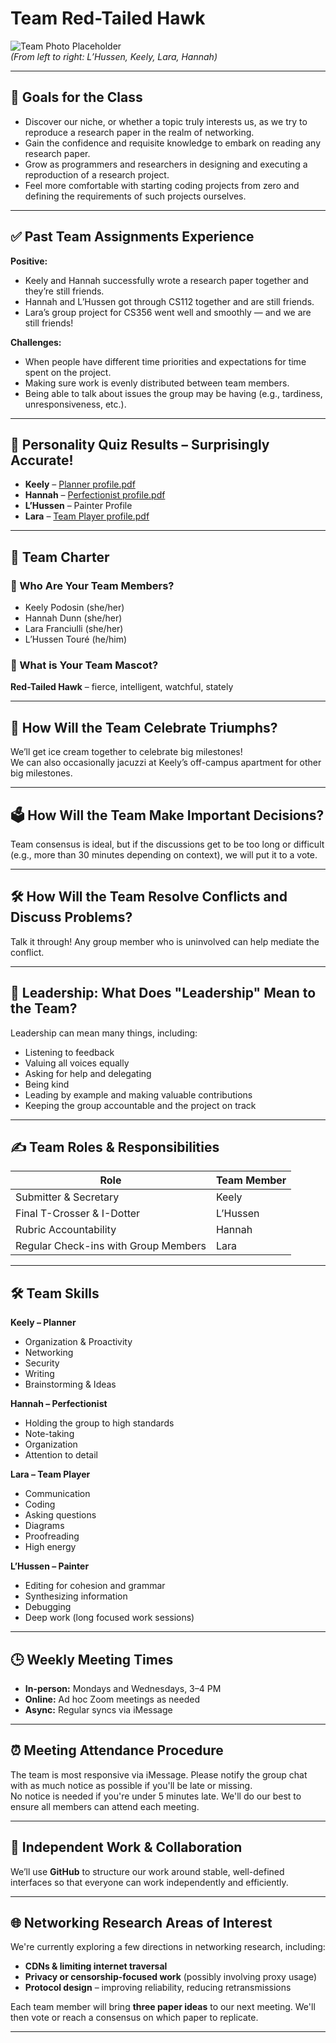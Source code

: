 # Team Red-Tailed Hawk

![Team Photo Placeholder](#)  
*(From left to right: L’Hussen, Keely, Lara, Hannah)*

---

## 🌟 Goals for the Class

- Discover our niche, or whether a topic truly interests us, as we try to reproduce a research paper in the realm of networking.  
- Gain the confidence and requisite knowledge to embark on reading any research paper.  
- Grow as programmers and researchers in designing and executing a reproduction of a research project.  
- Feel more comfortable with starting coding projects from zero and defining the requirements of such projects ourselves.

---

## ✅ Past Team Assignments Experience

**Positive:**
- Keely and Hannah successfully wrote a research paper together and they’re still friends.  
- Hannah and L’Hussen got through CS112 together and are still friends.  
- Lara’s group project for CS356 went well and smoothly — and we are still friends!

**Challenges:**
- When people have different time priorities and expectations for time spent on the project.  
- Making sure work is evenly distributed between team members.  
- Being able to talk about issues the group may be having (e.g., tardiness, unresponsiveness, etc.).

---

## 🧠 Personality Quiz Results – Surprisingly Accurate!

- **Keely** – [Planner profile.pdf](#)  
- **Hannah** – [Perfectionist profile.pdf](#)  
- **L’Hussen** – Painter Profile  
- **Lara** – [Team Player profile.pdf](#)

---

## 📜 Team Charter

### 👥 Who Are Your Team Members?
- Keely Podosin (she/her)  
- Hannah Dunn (she/her)  
- Lara Franciulli (she/her)  
- L’Hussen Touré (he/him)

### 🦅 What is Your Team Mascot?
**Red-Tailed Hawk** – fierce, intelligent, watchful, stately

---

## 🎉 How Will the Team Celebrate Triumphs?

We’ll get ice cream together to celebrate big milestones!  
We can also occasionally jacuzzi at Keely’s off-campus apartment for other big milestones.

---

## 🗳️ How Will the Team Make Important Decisions?

Team consensus is ideal, but if the discussions get to be too long or difficult (e.g., more than 30 minutes depending on context), we will put it to a vote.

---

## 🛠️ How Will the Team Resolve Conflicts and Discuss Problems?

Talk it through! Any group member who is uninvolved can help mediate the conflict.

---

## 🧭 Leadership: What Does "Leadership" Mean to the Team?

Leadership can mean many things, including:
- Listening to feedback  
- Valuing all voices equally  
- Asking for help and delegating  
- Being kind  
- Leading by example and making valuable contributions  
- Keeping the group accountable and the project on track

---

## ✍️ Team Roles & Responsibilities

| Role | Team Member |
|------|-------------|
| Submitter & Secretary | Keely |
| Final T-Crosser & I-Dotter | L’Hussen |
| Rubric Accountability | Hannah |
| Regular Check-ins with Group Members | Lara |

---

## 🛠️ Team Skills

**Keely – Planner**
- Organization & Proactivity  
- Networking  
- Security  
- Writing  
- Brainstorming & Ideas

**Hannah – Perfectionist**
- Holding the group to high standards  
- Note-taking  
- Organization  
- Attention to detail

**Lara – Team Player**
- Communication  
- Coding  
- Asking questions  
- Diagrams  
- Proofreading  
- High energy

**L’Hussen – Painter**
- Editing for cohesion and grammar  
- Synthesizing information  
- Debugging  
- Deep work (long focused work sessions)

---

## 🕒 Weekly Meeting Times

- **In-person:** Mondays and Wednesdays, 3–4 PM  
- **Online:** Ad hoc Zoom meetings as needed  
- **Async:** Regular syncs via iMessage

---

## ⏰ Meeting Attendance Procedure

The team is most responsive via iMessage. Please notify the group chat with as much notice as possible if you'll be late or missing.  
No notice is needed if you're under 5 minutes late. We'll do our best to ensure all members can attend each meeting.

---

## 🧩 Independent Work & Collaboration

We’ll use **GitHub** to structure our work around stable, well-defined interfaces so that everyone can work independently and efficiently.

---

## 🌐 Networking Research Areas of Interest

We're currently exploring a few directions in networking research, including:

- **CDNs & limiting internet traversal**  
- **Privacy or censorship-focused work** (possibly involving proxy usage)  
- **Protocol design** – improving reliability, reducing retransmissions  

Each team member will bring **three paper ideas** to our next meeting. We'll then vote or reach a consensus on which paper to replicate.

---
